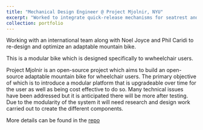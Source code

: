 ```yaml
---
title: "Mechanical Design Engineer @ Project Mjolnir, NYU"
excerpt: "Worked to integrate quick-release mechanisms for seatrest and footrest during Fall '23.<br/><img src='/images/Photo_1.jpg'>"
collection: portfolio
---
```


Working with an international team along with Noel Joyce and Phil Caridi to re-design and optimize an adaptable mountain bike.

This is a modular bike which is designed specifically to wwheelchair users.

Project Mjolnir is an open-source project which aims to build an open-source adaptable mountain bike for wheelchair users. The primary objective of which is to introduce a modular platform that is upgradeable over time for the user as well as being cost effective to do so. Many technical issues have been addressed but it is anticipated there will be more after testing. Due to the modularity of the system it will need research and design work carried out to create the different components.

More details can be found in the [repo](https://github.com/abixxvii/MjolnirMTB)
